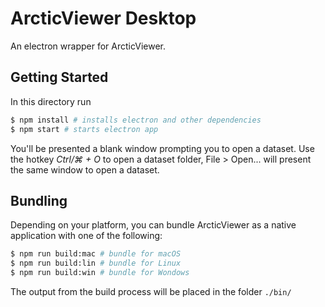 # ArcticViewer Desktop

An electron wrapper for ArcticViewer. 

## Getting Started

In this directory run 

```sh
$ npm install # installs electron and other dependencies
$ npm start # starts electron app
```

You'll be presented a blank window prompting you to open a dataset. Use the hotkey _Ctrl/⌘ + O_ to open a dataset folder, File > Open... will present the same window to open a dataset.

## Bundling 

Depending on your platform, you can bundle ArcticViewer as a native application with one of the following:

```sh
$ npm run build:mac # bundle for macOS
$ npm run build:lin # bundle for Linux
$ npm run build:win # bundle for Wondows
```

The output from the build process will be placed in the folder `./bin/`
